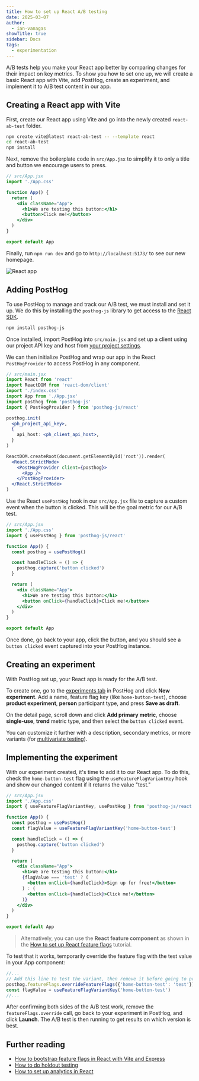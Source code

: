 ```yaml
---
title: How to set up React A/B testing
date: 2025-03-07
author:
  - ian-vanagas
showTitle: true
sidebar: Docs
tags:
  - experimentation
---
```


A/B tests help you make your React app better by comparing changes for their impact on key metrics. To show you how to set one up, we will create a basic React app with Vite, add PostHog, create an experiment, and implement it to A/B test content in our app.

## Creating a React app with Vite

First, create our React app using Vite and go into the newly created `react-ab-test` folder.

```bash
npm create vite@latest react-ab-test -- --template react
cd react-ab-test
npm install
```

Next, remove the boilerplate code in `src/App.jsx` to simplify it to only a title and button we encourage users to press.

```jsx
// src/App.jsx
import './App.css'

function App() {
  return (
    <div className="App">
      <h1>We are testing this button:</h1>
      <button>Click me!</button>
    </div>
  )
}

export default App
```

Finally, run `npm run dev` and go to `http://localhost:5173/` to see our new homepage.

![React app](https://res.cloudinary.com/dmukukwp6/image/upload/Clean_Shot_2025_03_06_at_12_56_25_2x_ea87987930.png)

## Adding PostHog

To use PostHog to manage and track our A/B test, we must install and set it up. We do this by installing the `posthog-js` library to get access to the [React SDK](/docs/libraries/react).

```bash
npm install posthog-js
```

Once installed, import PostHog into `src/main.jsx` and set up a client using our project API key and host from [your project settings](https://us.posthog.com/settings/project).

We can then initialize PostHog and wrap our app in the React `PostHogProvider` to access PostHog in any component.

```jsx
// src/main.jsx
import React from 'react'
import ReactDOM from 'react-dom/client'
import './index.css'
import App from './App.jsx'
import posthog from 'posthog-js'
import { PostHogProvider } from 'posthog-js/react'

posthog.init(
  <ph_project_api_key>, 
  {
    api_host: <ph_client_api_host>,
  }
)

ReactDOM.createRoot(document.getElementById('root')).render(
  <React.StrictMode>
    <PostHogProvider client={posthog}>
      <App />
    </PostHogProvider>
  </React.StrictMode>
)
```

Use the React `usePostHog` hook in our `src/App.jsx` file to capture a custom event when the button is clicked. This will be the goal metric for our A/B test.

```jsx
// src/App.jsx
import './App.css'
import { usePostHog } from 'posthog-js/react'

function App() {
  const posthog = usePostHog()

  const handleClick = () => {
    posthog.capture('button clicked')
  }

  return (
    <div className="App">
      <h1>We are testing this button:</h1>
      <button onClick={handleClick}>Click me!</button>
    </div>
  )
}

export default App
```

Once done, go back to your app, click the button, and you should see a `button clicked` event captured into your PostHog instance.

<ProductScreenshot
  imageLight="https://res.cloudinary.com/dmukukwp6/image/upload/Clean_Shot_2025_03_06_at_13_00_31_2x_adda4ca03d.png"
  imageDark="https://res.cloudinary.com/dmukukwp6/image/upload/Clean_Shot_2025_03_06_at_13_00_54_2x_ace8c5b716.png"
  alt="Button clicked event in PostHog"
  classes="rounded"
/>

## Creating an experiment

With PostHog set up, your React app is ready for the A/B test. 

To create one, go to the [experiments tab](https://app.posthog.com/experiments) in PostHog and click **New experiment**. Add a name, feature flag key (like `home-button-test`), choose **product experiment**, **person** participant type, and press **Save as draft**. 

<ProductScreenshot
    imageLight="https://res.cloudinary.com/dmukukwp6/image/upload/Clean_Shot_2025_03_06_at_14_20_28_2x_79b88659d8.png"
    imageDark="https://res.cloudinary.com/dmukukwp6/image/upload/Clean_Shot_2025_03_06_at_14_20_00_2x_bd4b791b81.png"
    alt="Creating an experiment in PostHog"
    classes="rounded"
/>

On the detail page, scroll down and click **Add primary metric**, choose **single-use**, **trend** metric type, and then select the `button clicked` event.

<ProductScreenshot
  imageLight="https://res.cloudinary.com/dmukukwp6/image/upload/Clean_Shot_2025_03_06_at_14_25_12_2x_69d426ad57.png"
  imageDark="https://res.cloudinary.com/dmukukwp6/image/upload/Clean_Shot_2025_03_06_at_14_25_35_2x_635b4f14c1.png"
  alt="Setting up experiment metrics in PostHog"
  classes="rounded"
/>

You can customize it further with a description, secondary metrics, or more variants (for [multivariate testing](/product-engineers/what-is-multivariate-testing-examples)). 

## Implementing the experiment

With our experiment created, it's time to add it to our React app. To do this, check the `home-button-test` flag using the `useFeatureFlagVariantKey` hook and show our changed content if it returns the value "test."

```jsx
// src/App.jsx
import './App.css'
import { useFeatureFlagVariantKey, usePostHog } from 'posthog-js/react'

function App() {
  const posthog = usePostHog()
  const flagValue = useFeatureFlagVariantKey('home-button-test')

  const handleClick = () => {
    posthog.capture('button clicked')
  }

  return (
    <div className="App">
      <h1>We are testing this button:</h1>
      {flagValue === 'test' ? (
        <button onClick={handleClick}>Sign up for free!</button>
      ) : (
        <button onClick={handleClick}>Click me!</button>
      )}
    </div>
  )
}

export default App
```

> Alternatively, you can use the **React feature component** as shown in the [How to set up React feature flags](/tutorials/react-feature-flags#using-the-posthog-feature-component) tutorial.

To test that it works, temporarily override the feature flag with the test value in your App component:

```jsx
//...
// Add this line to test the variant, then remove it before going to production
posthog.featureFlags.overrideFeatureFlags({'home-button-test': 'test'})
const flagValue = useFeatureFlagVariantKey('home-button-test')
//...
```

After confirming both sides of the A/B test work, remove the `featureFlags.override` call, go back to your experiment in PostHog, and click **Launch**. The A/B test is then running to get results on which version is best.

## Further reading

- [How to bootstrap feature flags in React with Vite and Express](/tutorials/bootstrap-feature-flags-react)
- [How to do holdout testing](/tutorials/holdout-testing)
- [How to set up analytics in React](/tutorials/react-analytics)

<NewsletterForm />